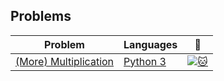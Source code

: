 


## Problems
| Problem | Languages | :link: |
| - | - | - |
| [(More) Multiplication](https://github.com/JonSteinn/Kattis-Solutions/tree/master/src/%28More%29%20Multiplication) | [Python 3](https://github.com/dorijv/AdventOfCode/blob/main/Day_4/CampCleanup.py) | [![:cat:](https://adventofcode.com/favicon.png)](https://adventofcode.com/2022/day/4) |